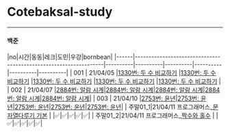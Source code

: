 # Cotebaksal-study

---

#### 백준

|no|시간|동동|레크|도민|우강|bornbean|
|------|------------------------------------------------------------------|----------|----------|----------|----------|----------|----------|
| 001 | 21/04/05 |[1330번: 두 수 비교하기](https://www.acmicpc.net/problem/1330)   |[1330번: 두 수 비교하기](https://www.acmicpc.net/problem/1330)   |[1330번: 두 수 비교하기](https://www.acmicpc.net/problem/1330)   |[1330번: 두 수 비교하기](https://www.acmicpc.net/problem/1330)   |[1330번: 두 수 비교하기](https://www.acmicpc.net/problem/1330)   |
| 002 | 21/04/07 |[2884번: 알람 시계](https://www.acmicpc.net/problem/2884)|[2884번: 알람 시계](https://www.acmicpc.net/problem/2884)|[2884번: 알람 시계](https://www.acmicpc.net/problem/2884)|[2884번: 알람 시계](https://www.acmicpc.net/problem/2884)|[2884번: 알람 시계](https://www.acmicpc.net/problem/2884)|
| 003 | 21/04/10 |[2753번: 윤년](https://www.acmicpc.net/problem/2753)|[2753번: 윤년](https://www.acmicpc.net/problem/2753)|[2753번: 윤년](https://www.acmicpc.net/problem/2753)|[2753번: 윤년](https://www.acmicpc.net/problem/2753)|[2753번: 윤년](https://www.acmicpc.net/problem/2753)|
| 주말01_1|21/04/11 프로그래머스_[문자열다루기 기본](https://programmers.co.kr/learn/courses/30/lessons/12918) | |✅|✅|✅|✅|✅|
| 주말01_2|21/04/11 프로그래머스_[짝수와 홀수](https://programmers.co.kr/learn/courses/30/lessons/12937) | |✅|✅|✅|✅|✅|
